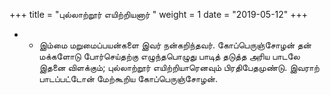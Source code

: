 ﻿+++
title = "புல்லாற்றூர் எயிற்றியனார்  "
weight = 1
date = "2019-05-12"
+++


- - இம்மை மறுமைப்பயன்களை இவர் நன்கறிந்தவர். கோப்பெருஞ்சோழன் தன் மக்களோடு போர்செய்தற்கு எழுந்தபொழுது பாடித் தடுத்த அரிய பாடலே இதனை விளக்கும்; புல்லாற்றூர் எயிற்றியாரெனவும் பிரதிபேதமுண்டு. இவராற் பாடப்பட்டோன் மேற்கூறிய கோப்பெருஞ்சோழன். 
